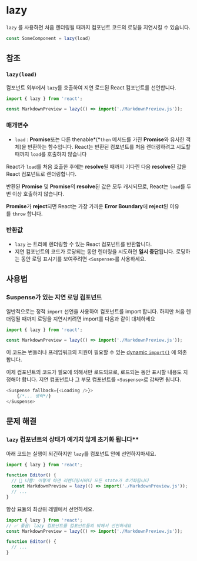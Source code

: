# lazy

`lazy` 를 사용하면 처음 렌더링될 때까지 컴포넌트 코드의 로딩을 지연시킬 수 있습니다.

```typescript
const SomeComponent = lazy(load)
```

## 참조

### `lazy(load)`

컴포넌트 외부에서 `lazy`를 호출하여 지연 로드된 React 컴포넌트를 선언합니다.

```typescript
import { lazy } from 'react';

const MarkdownPreview = lazy(() => import('./MarkdownPreview.js'));
```

### 매개변수

- `load` :  **Promise**또는 다른 thenable*(*`then` 메서드를 가진 **Promise**와 유사한 객체)을 반환하는 함수입니다. React는 반환된 컴포넌트를 처음 렌더링하려고 시도할 때까지 `load`를 호출하지 않습니다

React가 `load`를 처음 호출한 후에는 **resolve**될 때까지 기다린 다음 **resolve**된 값을 React 컴포넌트로 렌더링합니다.

반환된 **Promise** 및 **Promise**의 **resolve**된 값은 모두 캐시되므로, React는 `load`를 두 번 이상 호출하지 않습니다.

**Promise**가 **reject**되면 React는 가장 가까운 **Error Boundary**에 **reject**된 이유를 `throw` 합니다.

### 반환값

- `lazy` 는 트리에 렌더링할 수 있는 React 컴포넌트를 반환합니다.
- 지연 컴포넌트의 코드가 로딩되는 동안 렌더링을 시도하면 **일시 중단**됩니다. 로딩하는 동안 로딩 표시기를 보여주려면 `<Suspense>`를 사용하세요.

## 사용법

### **Suspense가 있는 지연 로딩 컴포넌트**

일반적으로는 정적 `import` 선언을 사용하여 컴포넌트를 import 합니다. 하지만 처음 렌더링될 때까지 로딩을 지연시키려면 import를 다음과 같이 대체하세요

```typescript
import { lazy } from 'react';

const MarkdownPreview = lazy(() => import('./MarkdownPreview.js'));
```

이 코드는 번들러나 프레임워크의 지원이 필요할 수 있는 [dynamic `import()`](https://developer.mozilla.org/en-US/docs/Web/JavaScript/Reference/Operators/import) 에 의존합니다.

이제 컴포넌트의 코드가 필요에 의해서만 로드되므로, 로드되는 동안 표시할 내용도 지정해야 합니다. 지연 컴포넌트나 그 부모 컴포넌트를 `<Suspense>`로 감싸면 됩니다.

```typescript
<Suspense fallback={<Loading />}>
	{/*... 생략*/}
</Suspense>
```

## 문제 해결

### `lazy` 컴포넌트의 상태가 예기치 않게 초기화 됩니다**

아래 코드는 실행이 되긴하지만 `lazy`를 컴포넌트 안에 선언하지마세요.

```typescript
import { lazy } from 'react';

function Editor() {
  // 🔴 나쁨: 이렇게 하면 리렌더링시마다 모든 state가 초기화됩니다
  const MarkdownPreview = lazy(() => import('./MarkdownPreview.js'));
  // ...
}
```

항상 묘듈의 최상위 레벨에서 선언하세요.

```typescript
import { lazy } from 'react';
// ✅ 좋음: lazy 컴포넌트를 컴포넌트들의 밖에서 선언하세요
const MarkdownPreview = lazy(() => import('./MarkdownPreview.js'));

function Editor() {
  // ...
}
```